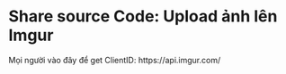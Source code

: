 <h1>Share source Code: Upload ảnh lên Imgur</h1> 
<span>Mọi người vào đây để get ClientID: https://api.imgur.com/</span>

